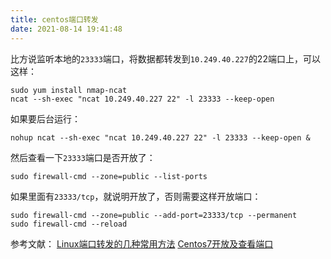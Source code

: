 ```yaml
---
title: centos端口转发
date: 2021-08-14 19:41:48
---
```


比方说监听本地的`23333`端口，将数据都转发到`10.249.40.227`的22端口上，可以这样：

```shell
sudo yum install nmap-ncat
ncat --sh-exec "ncat 10.249.40.227 22" -l 23333 --keep-open
```

如果要后台运行：

```shell
nohup ncat --sh-exec "ncat 10.249.40.227 22" -l 23333 --keep-open &
```

然后查看一下`23333`端口是否开放了：

```shell
sudo firewall-cmd --zone=public --list-ports
```

如果里面有`23333/tcp`，就说明开放了，否则需要这样开放端口：

```shell
sudo firewall-cmd --zone=public --add-port=23333/tcp --permanent
sudo firewall-cmd --reload
```

参考文献：
[Linux端口转发的几种常用方法](https://www.cnblogs.com/xiaozi/p/13553765.html)
[Centos7开放及查看端口](https://www.cnblogs.com/heqiuyong/p/10460150.html)
